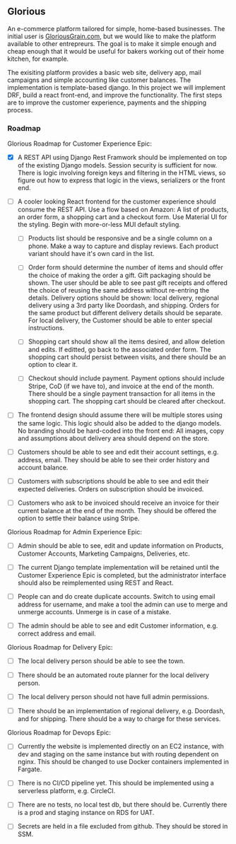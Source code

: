 ## Glorious ##


An e-commerce platform tailored for simple, home-based businesses. The initial user is [GloriousGrain.com](https://GloriousGrain.com), 
but we would like to make the platform available to other entrepreurs. The goal is to make it simple enough and cheap enough that it would be useful for bakers working out of their home kitchen, for example.


The exisiting platform provides a basic web site, delivery app, mail campaigns and simple accounting like customer balances.
The implementation is template-based django. In this project we will implement DRF, build a react front-end, and improve the
functionality. The first steps are to improve the customer experience, payments and the shipping process.

### Roadmap ###

Glorious Roadmap for Customer Experience Epic:

- [x] A REST API using Django Rest Framwork should be implemented on top of the existing Django models. Session security is sufficient for now. There is logic involving foreign keys and filtering in the HTML views, so figure out how to express that logic in the views, serializers or the front end.

- [ ] A cooler looking React frontend for the customer experience should consume the REST API. Use a flow based on Amazon: A list of products, an order form, a shopping cart and a checkout form. Use Material UI for the styling. Begin with more-or-less MUI default styling.

  - [ ] Products list should be responsive and be a single column on a phone. Make a way to capture and display reviews. Each product variant should have it's own card in the list.

  - [ ] Order form should determine the number of items and should offer the choice of making the order a gift. Gift packaging should be shown. The user should be able to see past gift receipts and offered the choice of reusing the same address without re-entring the details. Delivery options should be shown: local delivery, regional delivery using a 3rd party like Doordash, and shipping. Orders for the same product but different delivery details should be separate. For local delivery, the Customer should be able to enter special instructions.

  - [ ] Shopping cart should show all the items desired, and allow deletion and edits. If editted, go back to the associated order form. The shopping cart should persist between visits, and there should be an option to clear it.

  - [ ] Checkout should include payment. Payment options should include Stripe, CoD (if we have to), and invoice at the end of the month. There should be a single payment transaction for all items in the shopping cart. The shopping cart should be cleared after checkout.

- [ ] The frontend design should assume there will be multiple stores using the same logic. This logic should also be added to the django models. No branding should be hard-coded into the front end: All images, copy and assumptions about delivery area should depend on the store.

- [ ] Customers should be able to see and edit their account settings, e.g. address, email. They should be able to see their order history and account balance.

- [ ] Customers with subscriptions should be able to see and edit their expected deliveries. Orders on subscription should be invoiced.

- [ ] Customers who ask to be invoiced should receive an invoice for their current balance at the end of the month. They should be offered the option to settle their balance using Stripe.

Glorious Roadmap for Admin Experience Epic:

- [ ] Admin should be able to see, edit and update information on Products, Customer Accounts, Marketing Campaigns, Deliveries, etc.

- [ ] The current Django template implementation will be retained until the Customer Experience Epic is completed, but the administrator interface should also be reimplemented using REST and React.

- [ ] People can and do create duplicate accounts. Switch to using email address for username, and make a tool the admin can use to merge and unmerge accounts. Unmerge is in case of a mistake.

- [ ] The admin should be able to see and edit Customer information, e.g. correct address and email.

Glorious Roadmap for Delivery Epic:

- [ ] The local delivery person should be able to see the town.

- [ ] There should be an automated route planner for the local delivery person.

- [ ] The local delivery person should not have full admin permissions.

- [ ] There should be an implementation of regional delivery, e.g. Doordash, and for shipping. There should be a way to charge for these services.

Glorious Roadmap for Devops Epic:

- [ ] Currently the website is implemented directly on an EC2 instance, with dev and staging on the same instance but with routing dependent on nginx. This should be changed to use Docker containers implemented in Fargate.

- [ ] There is no CI/CD pipeline yet. This should be implemented using a serverless platform, e.g. CircleCI.

- [ ] There are no tests, no local test db, but there should be. Currently there is a prod and staging instance on RDS for UAT.

- [ ] Secrets are held in a file excluded from github. They should be stored in SSM.

